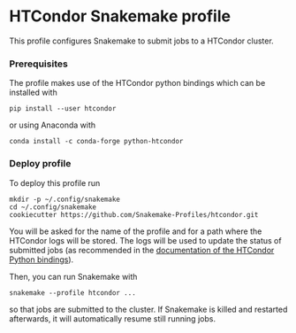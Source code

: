 # HTCondor Snakemake profile

This profile configures Snakemake to submit jobs to a HTCondor cluster.

### Prerequisites
The profile makes use of the HTCondor python bindings which can be installed with 

    pip install --user htcondor
    
or using Anaconda with

    conda install -c conda-forge python-htcondor

### Deploy profile

To deploy this profile run

    mkdir -p ~/.config/snakemake
    cd ~/.config/snakemake
    cookiecutter https://github.com/Snakemake-Profiles/htcondor.git

You will be asked for the name of the profile and for a path where the HTCondor logs will be stored. 
The logs will be used to update the status of submitted jobs (as recommended in the [documentation of the HTCondor Python bindings](https://htcondor.readthedocs.io/en/latest/apis/python-bindings/advanced_tutorials/scalable_job_tracking.html)).

Then, you can run Snakemake with

    snakemake --profile htcondor ...

so that jobs are submitted to the cluster. If Snakemake is killed and restarted afterwards, it will automatically resume still running jobs.
